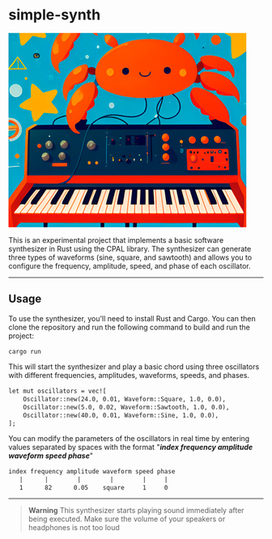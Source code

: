# simple-synth

![](img/simple-synth.jpg)

This is an experimental project that implements a basic software synthesizer in Rust using the CPAL library. The synthesizer can generate three types of waveforms (sine, square, and sawtooth) and allows you to configure the frequency, amplitude, speed, and phase of each oscillator.

---
## Usage
To use the synthesizer, you'll need to install Rust and Cargo. You can then clone the repository and run the following command to build and run the project:

```
cargo run
```

This will start the synthesizer and play a basic chord using three oscillators with different frequencies, amplitudes, waveforms, speeds, and phases.

```
let mut oscillators = vec![
    Oscillator::new(24.0, 0.01, Waveform::Square, 1.0, 0.0),
    Oscillator::new(5.0, 0.02, Waveform::Sawtooth, 1.0, 0.0),
    Oscillator::new(40.0, 0.01, Waveform::Sine, 1.0, 0.0),
];
```

You can modify the parameters of the oscillators in real time by entering values separated by spaces with the format "_**index frequency amplitude waveform speed phase**_" 
```
index frequency amplitude waveform speed phase
   |      |        |        |        |     |
   1      82      0.05    square     1     0
```
---

> **Warning**
> This synthesizer starts playing sound immediately after being executed. Make sure the volume of your speakers or headphones is not too loud


